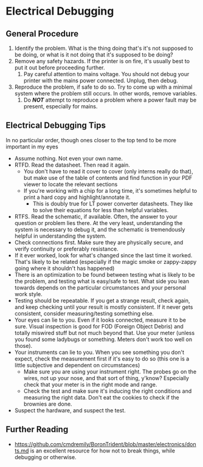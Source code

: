 # Electrical Debugging

## General Procedure
1. Identify the problem. What is the thing doing that's it's not supposed to be doing, or what is it not doing that it's supposed to be doing?
1. Remove any safety hazards. If the printer is on fire, it's usually best to put it out before proceeding further.
    1. Pay careful attention to mains voltage. You should not debug your printer with the mains power connected. Unplug, then debug.
1. Reproduce the problem, if safe to do so. Try to come up with a minimal system where the problem still occurs. In other words, remove variables.
    1. Do ***NOT*** attempt to reproduce a problem where a power fault may be present, especially for mains.

## Electrical Debugging Tips
In no particular order, though ones closer to the top tend to be more important in my eyes

* Assume nothing. Not even your own name.
* RTFD. Read the datasheet. Then read it again.
    - You don't have to read it cover to cover (only interns really do that), but make use of the table of contents and find function in your PDF viewer to locate the relevant sections
    - If you're working with a chip for a long time, it's sometimes helpful to print a hard copy and highlight/annotate it.
        - This is doubly true for LT power converter datasheets. They like to solve their equations for less than helpful variables.
* RTFS. Read the schematic, if available. Often, the answer to your question or problem lies there. At the very least, understanding the system is necessary to debug it, and the schematic is tremendously helpful in understanding the system.
* Check connections first. Make sure they are physically secure, and verify continuity or preferably resistance.
* If it ever worked, look for what's changed since the last time it worked. That's likely to be related (especially if the magic smoke or zappy-zappy going where it shouldn't has happened)
* There is an optimization to be found between testing what is likely to be the problem, and testing what is easy/safe to test. What side you lean towards depends on the particular circumstances and your personal work style.
* Testing should be repeatable. If you get a strange result, check again, and keep checking until your result is mostly consistent. If it never gets consistent, consider measuring/testing something else.
* Your eyes can lie to you. Even if it looks connected, measure it to be sure. Visual inspection is good for FOD (Foreign Object Debris) and totally miswired stuff but not much beyond that. Use your meter (unless you found some ladybugs or something. Meters don't work too well on those).
* Your instruments can lie to you. When you see something you don't expect, check the measurement first if it's easy to do so (this one is a little subjective and dependent on circumstances)
    - Make sure you are using your instrument right. The probes go on the wires, not up your nose, and that sort of thing, y'know? Especially check that your meter is in the right mode and range.
    - Check the test and make sure it's inducing the right conditions and measuring the right data. Don't eat the cookies to check if the brownies are done.
* Suspect the hardware, and suspect the test.

## Further Reading
* https://github.com/cmdremily/BoronTrident/blob/master/electronics/donts.md is an excellent resource for how not to break things, while debugging or otherwise.
